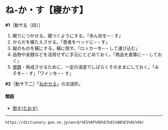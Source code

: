 # ね‐か・す【寢かす】

**\#1**［動サ五（四）］
1.  眠りにつかせる。寢つくようにする。「赤ん坊を─・す」
2.  からだを橫たえさせる。「患者をベッドに─・す」
3.  縦のものを橫にする。橫に倒す。「ロッカーを─・して運び込む」
4.  品物や金銭などを活用せずに手元にとどめておく。「商品を倉庫に─・しておく」
5.  [発酵](https://dictionary.goo.ne.jp/word/%E7%99%BA%E9%85%B5/#jn-177413)・熟成させるために、一定の溫度でしばらくそのままにしておく。「みそを─・す」「ワインを─・す」    

**\#2**［動サ下二］「[ねかせる](https://dictionary.goo.ne.jp/word/%E5%AF%9D%E3%81%8B%E3%81%9B%E3%82%8B/#jn-169786)」の文語形。

#### 類語

-   [倒す(たおす)](https://dictionary.goo.ne.jp/word/%E5%80%92%E3%81%99/#jn-135083)

---
`https://dictionary.goo.ne.jp/word/%E5%AF%9D%E3%81%8B%E3%81%99/`